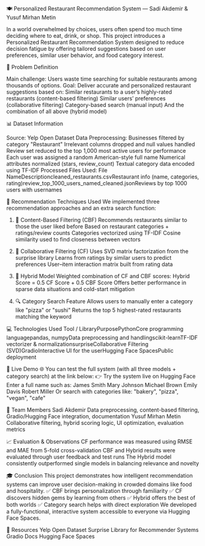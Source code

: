 🍽️ Personalized Restaurant Recommendation System — Sadi Akdemir & Yusuf Mirhan Metin

In a world overwhelmed by choices, users often spend too much time deciding where to eat, drink, or shop. This project introduces a Personalized Restaurant Recommendation System designed to reduce decision fatigue by offering tailored suggestions based on user preferences, similar user behavior, and food category interest.

🧠 Problem Definition

Main challenge: Users waste time searching for suitable restaurants among thousands of options.
Goal: Deliver accurate and personalized restaurant suggestions based on:
Similar restaurants to a user’s highly-rated restaurants (content-based filtering)
Similar users’ preferences (collaborative filtering)
Category-based search (manual input)
And the combination of all above (hybrid model)

📊 Dataset Information

Source: Yelp Open Dataset
Data Preprocessing:
Businesses filtered by category "Restaurant"
Irrelevant columns dropped and null values handled
Review set reduced to the top 1,000 most active users for performance
Each user was assigned a random American-style full name
Numerical attributes normalized (stars, review_count)
Textual category data encoded using TF-IDF
Processed Files Used:
File NameDescriptioncleaned_restaurants.csvRestaurant info (name, categories, rating)review_top_1000_users_named_cleaned.jsonReviews by top 1000 users with usernames

🧪 Recommendation Techniques Used
We implemented three recommendation approaches and an extra search function:

1. 📘 Content-Based Filtering (CBF)
Recommends restaurants similar to those the user liked before
Based on restaurant categories + ratings/review counts
Categories vectorized using TF-IDF
Cosine similarity used to find closeness between vectors

2. 👥 Collaborative Filtering (CF)
Uses SVD matrix factorization from the surprise library
Learns from ratings by similar users to predict preferences
User–item interaction matrix built from rating data

3. 🧠 Hybrid Model
Weighted combination of CF and CBF scores:
Hybrid Score = 0.5 CF Score + 0.5 CBF Score
Offers better performance in sparse data situations and cold-start mitigation

4. 🔍 Category Search Feature
Allows users to manually enter a category like "pizza" or "sushi"
Returns the top 5 highest-rated restaurants matching the keyword

💻 Technologies Used
Tool / LibraryPurposePythonCore programming languagepandas, numpyData preprocessing and handlingscikit-learnTF-IDF vectorizer & normalizationsurpriseCollaborative Filtering (SVD)GradioInteractive UI for the userHugging Face SpacesPublic deployment

🔗 Live Demo
🌐 You can test the full system (with all three models + category search) at the link below:
👉 Try the system live on Hugging Face
Enter a full name such as:
James Smith
Mary Johnson
Michael Brown
Emily Davis
Robert Miller
Or search with categories like:
"bakery", "pizza", "vegan", "cafe"

👥 Team Members
Sadi Akdemir
Data preprocessing, content-based filtering, Gradio/Hugging Face integration, documentation
Yusuf Mirhan Metin
Collaborative filtering, hybrid scoring logic, UI optimization, evaluation metrics

📈 Evaluation & Observations
CF performance was measured using RMSE and MAE from 5-fold cross-validation
CBF and Hybrid results were evaluated through user feedback and test runs
The Hybrid model consistently outperformed single models in balancing relevance and novelty

🎓 Conclusion
This project demonstrates how intelligent recommendation systems can improve user decision-making in crowded domains like food and hospitality.
✅ CBF brings personalization through familiarity
✅ CF discovers hidden gems by learning from others
✅ Hybrid offers the best of both worlds
✅ Category search helps with direct exploration
We developed a fully-functional, interactive system accessible to everyone via Hugging Face Spaces.

🔗 Resources
Yelp Open Dataset
Surprise Library for Recommender Systems
Gradio Docs
Hugging Face Spaces
